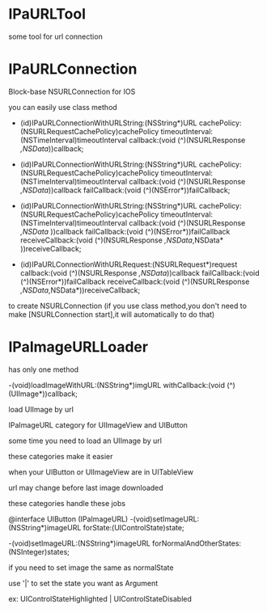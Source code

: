 IPaURLTool
==========

some tool for url connection


IPaURLConnection
=======================

Block-base NSURLConnection for IOS

you can easily use class method

+ (id)IPaURLConnectionWithURLString:(NSString*)URL
               cachePolicy:(NSURLRequestCachePolicy)cachePolicy
           timeoutInterval:(NSTimeInterval)timeoutInterval
                  callback:(void (^)(NSURLResponse *,NSData*))callback;

+ (id)IPaURLConnectionWithURLString:(NSString*)URL
               cachePolicy:(NSURLRequestCachePolicy)cachePolicy
           timeoutInterval:(NSTimeInterval)timeoutInterval
                  callback:(void (^)(NSURLResponse *,NSData*))callback
              failCallback:(void (^)(NSError*))failCallback;

+ (id)IPaURLConnectionWithURLString:(NSString*)URL
               cachePolicy:(NSURLRequestCachePolicy)cachePolicy
           timeoutInterval:(NSTimeInterval)timeoutInterval
                  callback:(void (^)(NSURLResponse *,NSData* ))callback
              failCallback:(void (^)(NSError*))failCallback
           receiveCallback:(void (^)(NSURLResponse *,NSData*,NSData* ))receiveCallback;




+ (id)IPaURLConnectionWithURLRequest:(NSURLRequest*)request
                         callback:(void (^)(NSURLResponse *,NSData*))callback
                     failCallback:(void (^)(NSError*))failCallback
                     receiveCallback:(void (^)(NSURLResponse *,NSData*,NSData*))receiveCallback;


to create NSURLConnection (if you use class method,you don't need to make [NSURLConnection start],it will automatically to do that)



IPaImageURLLoader
=======================

has only one method

-(void)loadImageWithURL:(NSString*)imgURL withCallback:(void (^)(UIImage*))callback;

load UIImage by url


IPaImageURL category for UIImageView and UIButton

some time you need to load an UIImage by url

these categories make it easier

when your UIButton or UIImageView are in UITableView

url may change before last image downloaded

these categories handle these jobs


@interface UIButton (IPaImageURL)
-(void)setImageURL:(NSString*)imageURL forState:(UIControlState)state;

-(void)setImageURL:(NSString*)imageURL forNormalAndOtherStates:(NSInteger)states;

if you need to set image the same as normalState

use '|' to set the state you want as Argument

ex: UIControlStateHighlighted | UIControlStateDisabled



